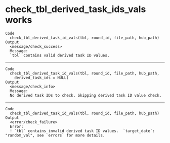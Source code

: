 # check_tbl_derived_task_ids_vals works

    Code
      check_tbl_derived_task_id_vals(tbl, round_id, file_path, hub_path)
    Output
      <message/check_success>
      Message:
      `tbl` contains valid derived task ID values.

---

    Code
      check_tbl_derived_task_id_vals(tbl, round_id, file_path, hub_path,
        derived_task_ids = NULL)
    Output
      <message/check_info>
      Message:
      No derived task IDs to check. Skipping derived task ID value check.

---

    Code
      check_tbl_derived_task_id_vals(tbl, round_id, file_path, hub_path)
    Output
      <error/check_failure>
      Error:
      ! `tbl` contains invalid derived task ID values.  `target_date`: "random_val", see `errors` for more details.

